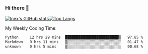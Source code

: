 ### Hi there 👋
[![lnex's GitHub stats](https://github-readme-stats.vercel.app/api?username=lnexenl&count_private=true&show_icons=true)](https://github.com/anuraghazra/github-readme-stats)[![Top Langs](https://github-readme-stats.vercel.app/api/top-langs/?username=lnexenl&layout=compact&langs_count=8&exclude_repo=32-bit-MIPS-CPU)](https://github.com/anuraghazra/github-readme-stats)

My Weekly Coding Time:
<!--START_SECTION:waka-->

```txt
Python     12 hrs 29 mins  ████████████████████████▒   97.85 %
Markdown   0 hrs 11 mins   ▒░░░░░░░░░░░░░░░░░░░░░░░░   01.47 %
unknown    0 hrs 5 mins    ▒░░░░░░░░░░░░░░░░░░░░░░░░   00.68 %
```

<!--END_SECTION:waka-->
